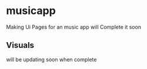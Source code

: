 # musicapp
Making Ui Pages for an music app will Complete it soon

## Visuals 
will be updating soon when complete
